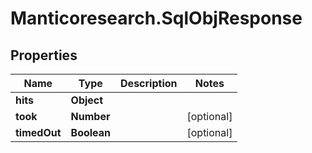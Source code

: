 # Manticoresearch.SqlObjResponse

## Properties

Name | Type | Description | Notes
------------ | ------------- | ------------- | -------------
**hits** | **Object** |  | 
**took** | **Number** |  | [optional] 
**timedOut** | **Boolean** |  | [optional] 


